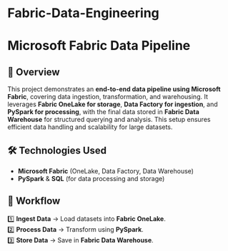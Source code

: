 # Fabric-Data-Engineering

# Microsoft Fabric Data Pipeline

## 📌 Overview
This project demonstrates an **end-to-end data pipeline using Microsoft Fabric**, covering data ingestion, transformation, and warehousing. It leverages **Fabric OneLake for storage**, **Data Factory for ingestion**, and **PySpark for processing**, with the final data stored in **Fabric Data Warehouse** for structured querying and analysis. This setup ensures efficient data handling and scalability for large datasets.

## 🛠️ Technologies Used
- **Microsoft Fabric** (OneLake, Data Factory, Data Warehouse)
- **PySpark** & **SQL** (for data processing and storage)

## 🚀 Workflow
1️⃣ **Ingest Data** → Load datasets into **Fabric OneLake**.  
2️⃣ **Process Data** → Transform using **PySpark**.  
3️⃣ **Store Data** → Save in **Fabric Data Warehouse**.  

